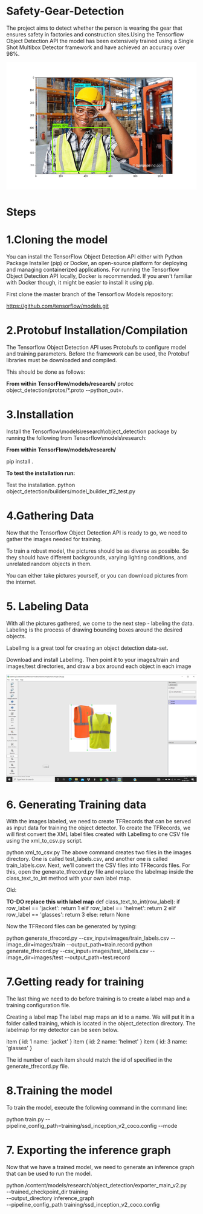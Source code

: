 # Safety-Gear-Detection
The project aims to detect whether the person is wearing the gear that ensures safety in factories and construction sites.Using the Tensorflow Object Detection API the model has been extensively trained using a Single Shot Multibox Detector framework and have achieved an accuracy over 98%.

![](https://github.com/sarthakking5/Safety-Gear-Detection/blob/4da7d2544711652d922bd10509c3986012491610/images/output_gif.gif)

# Steps

# 1.Cloning the model

You can install the TensorFlow Object Detection API either with Python Package Installer (pip) or Docker, an open-source platform for deploying and managing containerized applications. For running the Tensorflow Object Detection API locally, Docker is recommended. If you aren't familiar with Docker though, it might be easier to install it using pip.

First clone the master branch of the Tensorflow Models repository:

https://github.com/tensorflow/models.git

# 2.Protobuf Installation/Compilation

The Tensorflow Object Detection API uses Protobufs to configure model and training parameters. Before the framework can be used, the Protobuf libraries must be downloaded and compiled.

This should be done as follows:

**From within TensorFlow/models/research/**
protoc object_detection/protos/*.proto --python_out=.

# 3.Installation

Install the Tensorflow\models\research\object_detection package by running the following from Tensorflow\models\research:

**From within TensorFlow/models/research/**

pip install .

**To test the installation run:**

Test the installation.
python object_detection/builders/model_builder_tf2_test.py

# 4.Gathering Data

Now that the Tensorflow Object Detection API is ready to go, we need to gather the images needed for training.

To train a robust model, the pictures should be as diverse as possible. So they should have different backgrounds, varying lighting conditions, and unrelated random objects in them.

You can either take pictures yourself, or you can download pictures from the internet.

# 5. Labeling Data

With all the pictures gathered, we come to the next step - labeling the data. Labeling is the process of drawing bounding boxes around the desired objects.

LabelImg is a great tool for creating an object detection data-set.

Download and install LabelImg. Then point it to your images/train and images/test directories, and draw a box around each object in each image

![](https://github.com/sarthakking5/Safety-Gear-Detection/blob/50d8b9ac97380fa5abfccac3877d07eae91fe3fb/images/Screenshot%20(54).png)

# 6. Generating Training data
With the images labeled, we need to create TFRecords that can be served as input data for training the object detector. To create the TFRecords, we will first convert the XML label files created with LabelImg to one CSV file using the xml_to_csv.py script.

python xml_to_csv.py
The above command creates two files in the images directory. One is called test_labels.csv, and another one is called train_labels.csv. Next, we'll convert the CSV files into TFRecords files. For this, open the generate_tfrecord.py file and replace the labelmap inside the class_text_to_int method with your own label map.

Old:

**TO-DO replace this with label map**
def class_text_to_int(row_label):
    if row_label == 'jacket':
        return 1
    elif row_label == 'helmet':
        return 2
    elif row_label == 'glasses':
        return 3
    else:
        return None

Now the TFRecord files can be generated by typing:

python generate_tfrecord.py --csv_input=images/train_labels.csv --image_dir=images/train --output_path=train.record
python generate_tfrecord.py --csv_input=images/test_labels.csv --image_dir=images/test --output_path=test.record

# 7.Getting ready for training
The last thing we need to do before training is to create a label map and a training configuration file.

 Creating a label map
The label map maps an id to a name. We will put it in a folder called training, which is located in the object_detection directory. The labelmap for my detector can be seen below.

item {
    id: 1
    name: 'jacket'
}
item {
    id: 2
    name: 'helmet'
}
item {
    id: 3
    name: 'glasses'
}

The id number of each item should match the id of specified in the generate_tfrecord.py file.

# 8.Training the model

To train the model, execute the following command in the command line:

python train.py --pipeline_config_path=training/ssd_inception_v2_coco.config --mode

# 7. Exporting the inference graph
Now that we have a trained model, we need to generate an inference graph that can be used to run the model.

python /content/models/research/object_detection/exporter_main_v2.py \
    --trained_checkpoint_dir training \
    --output_directory inference_graph \
    --pipeline_config_path training/ssd_inception_v2_coco.config
